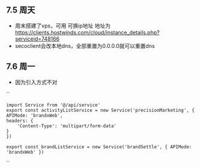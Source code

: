 ## 7.5 周天
- 周末搭建了vps，可用 可换ip地址 地址为 https://clients.hostwinds.com/cloud/instance_details.php?serviceid=748166
- secoclient会改本地dns，全部重置为0.0.0.0就可以重置dns


## 7.6 周一
- 因为引入方式不对
  
`` 

    import Service from '@/api/service'
    export const activityListService = new Service('precisionMarketing', {
    APIMode: 'brandxWeb',
    headers: {
        'Content-Type': 'multipart/form-data'
    }
    })

    export const brandListService = new Service('brandSettle', { APIMode: 'brandxWeb' })

``